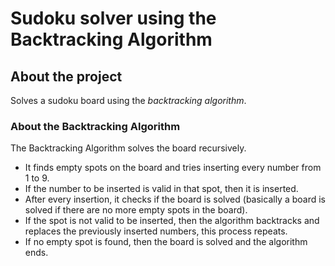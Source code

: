 # Sudoku solver using the Backtracking Algorithm

## About the project

Solves a sudoku board using the _backtracking algorithm_.

### About the Backtracking Algorithm

The Backtracking Algorithm solves the board recursively.

- It finds empty spots on the board and tries inserting every number from 1 to 9.
- If the number to be inserted is valid in that spot, then it is inserted.
- After every insertion, it checks if the board is solved (basically a board is solved if there are no more empty spots in the board).
- If the spot is not valid to be inserted, then the algorithm backtracks and replaces the previously inserted numbers, this process repeats.
- If no empty spot is found, then the board is solved and the algorithm ends.
